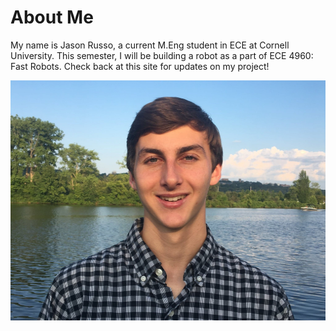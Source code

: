 # About Me
My name is Jason Russo, a current M.Eng student in ECE at Cornell University. This semester, I will be building a robot as a part of ECE 4960: Fast Robots. Check back at this site for updates on my project!

<img src="cooler pro pic.jpg" width="512" height="384" alt="hi" class="inline"/>
